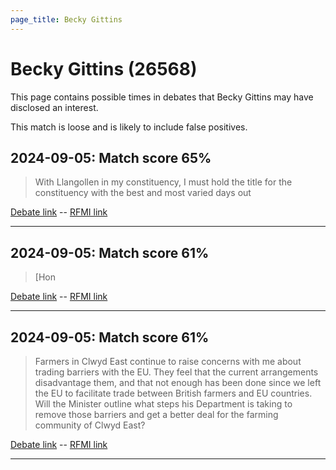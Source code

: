 ```yaml
---
page_title: Becky Gittins
---
```


# Becky Gittins  (26568)

This page contains possible times in debates that Becky Gittins may have disclosed an interest.

This match is loose and is likely to include false positives. 



## 2024-09-05: Match score 65%

>With Llangollen in my constituency, I must hold the title for the constituency with the best and most varied days out

[Debate link](https://www.theyworkforyou.com/debates/?id=2024-09-05b.468.1)  --  [RFMI link](https://www.theyworkforyou.com/mp/26568/register)


---



## 2024-09-05: Match score 61%

>[Hon

[Debate link](https://www.theyworkforyou.com/debates/?id=2024-09-05b.468.1)  --  [RFMI link](https://www.theyworkforyou.com/mp/26568/register)


---



## 2024-09-05: Match score 61%

>Farmers in Clwyd East continue to raise concerns with me about trading barriers with the EU. They feel that the current arrangements disadvantage them, and that not enough has been done since we left the EU to facilitate trade between British farmers and EU countries. Will the Minister outline what steps his Department is taking to remove those barriers and get a better deal for the farming community of Clwyd East?

[Debate link](https://www.theyworkforyou.com/debates/?id=2024-09-05b.410.3)  --  [RFMI link](https://www.theyworkforyou.com/mp/26568/register)


---


